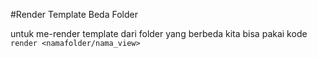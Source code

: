 #Render Template Beda Folder

untuk me-render template dari folder yang berbeda kita bisa pakai kode `render <namafolder/nama_view>`
